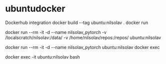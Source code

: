 # ubuntudocker

Dockerhub integration
docker build --tag ubuntu:nilsolav .
docker run

docker run --rm -it -d --name nilsolav_pytorch -v /localscratch/nilsolav:/data/ -v /home/nilsolav/repos:/repos/ ubuntu:nilsolav

docker run --rm -it -d --name nilsolav_pytorch ubuntu:nilsolav
docker exec

docker exec -it ubuntu:nilsolav bash
